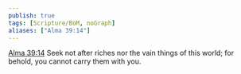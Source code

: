 ```yaml
---
publish: true
tags: [Scripture/BoM, noGraph]
aliases: ["Alma 39:14"]
---
```

[Alma 39:14](https://churchofjesuschrist.org/study/scriptures/bofm/alma/39?lang=eng&id=p14#p14) Seek not after riches nor the vain things of this world; for behold, you cannot carry them with you.
